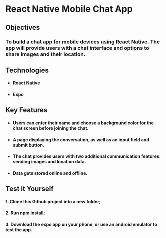 # React Native Mobile Chat App

## Objectives

### To build a chat app for mobile devices using React Native. The app will provide users with a chat interface and options to share images and their location.

## Technologies

- #### React Native

- #### Expo

## Key Features

- #### Users can enter their name and choose a background color for the chat screen before joining the chat.

- #### A page displaying the conversation, as well as an input field and submit button.

- #### The chat provides users with two additional communication features: sending images and location data.

- #### Data gets stored online and offline.

## Test it Yourself

#### 1. Clone this Github project into a new folder;

#### 2. Run npm install;

#### 3. Download the expo app on your phone, or use an android emulator to test the app.

